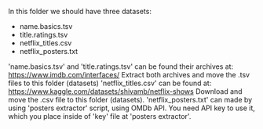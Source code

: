 In this folder we should have three datasets:
- name.basics.tsv
- title.ratings.tsv
- netflix_titles.csv
- netflix_posters.txt

'name.basics.tsv' and 'title.ratings.tsv' can be found their archives at: https://www.imdb.com/interfaces/ 
Extract both archives and move the .tsv files to this folder (datasets)
'netflix_titles.csv' can be found at: https://www.kaggle.com/datasets/shivamb/netflix-shows
Download and move the .csv file to this folder (datasets).
'netflix_posters.txt' can made by using 'posters extractor' script, using OMDb API. 
You need API key to use it, which you place inside of 'key' file at 'posters extractor'. 